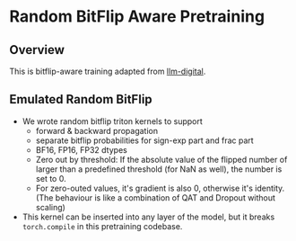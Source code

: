 # Random BitFlip Aware Pretraining

## Overview

This is bitflip-aware training adapted from [llm-digital](/experiments/llm-digital/pretrain/).

## Emulated Random BitFlip

- We wrote random bitflip triton kernels to support
    - forward & backward propagation
    - separate bitflip probabilities for sign-exp part and frac part
    - BF16, FP16, FP32 dtypes
    - Zero out by threshold: If the absolute value of the flipped number of larger than a predefined threshold (for NaN as well), the number is set to 0.
    - For zero-outed values, it's gradient is also 0, otherwise it's identity. (The behaviour is like a combination of QAT and Dropout without scaling)
- This kernel can be inserted into any layer of the model, but it breaks `torch.compile` in this pretraining codebase.






